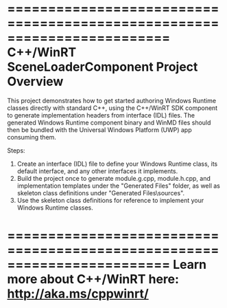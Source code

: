 ========================================================================
    C++/WinRT SceneLoaderComponent Project Overview
========================================================================

This project demonstrates how to get started authoring Windows Runtime 
classes directly with standard C++, using the C++/WinRT SDK component 
to generate implementation headers from interface (IDL) files.  The
generated Windows Runtime component binary and WinMD files should then
be bundled with the Universal Windows Platform (UWP) app consuming them.

Steps:
1. Create an interface (IDL) file to define your Windows Runtime class, 
    its default interface, and any other interfaces it implements.
2. Build the project once to generate module.g.cpp, module.h.cpp, and
    implementation templates under the "Generated Files" folder, as 
    well as skeleton class definitions under "Generated Files\sources".  
3. Use the skeleton class definitions for reference to implement your
    Windows Runtime classes.

========================================================================
Learn more about C++/WinRT here:
http://aka.ms/cppwinrt/
========================================================================
